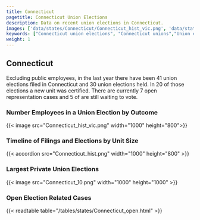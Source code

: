 ```yaml
---
title: Connecticut
pagetitle: Connecticut Union Elections
description: Data on recent union elections in Connecticut.
images: ['data/states/Connecticut/Connecticut_hist_vic.png', 'data/states/Connecticut/Connecticut_hist_size.png', 'data/states/Connecticut/Connecticut_10.png']
keywords: ["Connecticut union elections", "Connecticut unions","Union elections"]
weight: 1
---
```

##  Connecticut

Excluding public employees, in the last year there have been 41 union elections filed in Connecticut and 30 union elections held. In 20 of those elections a new unit was certified. There are currently 7 open representation cases and 5 of are still waiting to vote.

### Number Employees in a Union Election by Outcome
{{< image src="Connecticut_hist_vic.png" width="1000" height="800">}}

### Timeline of Filings and Elections by Unit Size
{{< accordion src="Connecticut_hist.png" width="1000" height="800" >}}

### Largest Private Union Elections
{{< image src="Connecticut_10.png" width="1000" height="1000"  >}}

### Open Election Related Cases
{{< readtable table="/tables/states/Connecticut_open.html" >}}

